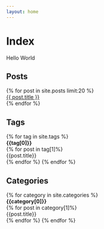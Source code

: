 ```yaml
---
layout: home
---
```


Index
=====

Hello World

Posts
-----

<div>
{% for post in site.posts limit:20 %}
    <div><a href="{{ post.url }}">{{ post.title }}</a></div>
{% endfor %}
</div>

Tags
----


<div>
    {% for tag in site.tags %} 
      <div>
          <b>{{tag[0]}}</b>
      </div>
      {% for post in tag[1]%}
      <div>
        {{post.title}}
    </div>
      {% endfor %}
    {% endfor %}
</div>

Categories
----------

<div>
    {% for category in site.categories %} 
          <div>
              <b>{{category[0]}}</b>
          </div>
          {% for post in category[1]%}
          <div>
            {{post.title}}
        </div>
          {% endfor %}
    {% endfor %}
</div>
